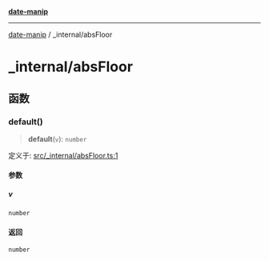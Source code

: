 [**date-manip**](../index.md)

***

[date-manip](../modules.md) / \_internal/absFloor

# \_internal/absFloor

## 函数

### default()

> **default**(`v`): `number`

定义于: [src/\_internal/absFloor.ts:1](https://github.com/fengxinming/date-manip/blob/12d12a4c2a3486e81330ba529f3fb8271142d945/src/_internal/absFloor.ts#L1)

#### 参数

##### v

`number`

#### 返回

`number`
